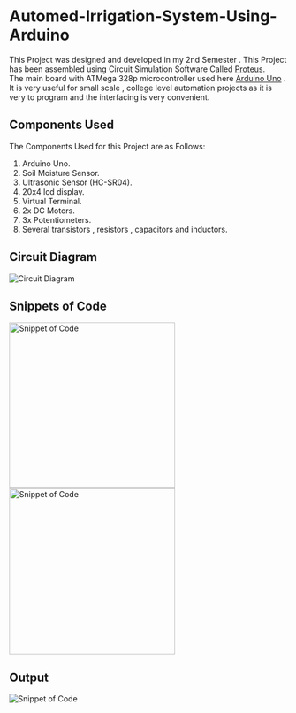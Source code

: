 # Automed-Irrigation-System-Using-Arduino

This Project was designed and developed in my 2nd Semester . This Project has been assembled using Circuit Simulation Software Called [Proteus](https://www.labcenter.com/). <br>
The main board with ATMega 328p microcontroller used here [Arduino Uno](https://www.amazon.com/Arduino-A000066-ARDUINO-UNO-R3/dp/B008GRTSV6) . It is very useful for small scale , college level automation projects as it is very to program and the interfacing is very convenient. 

## Components Used

The Components Used for this Project are as Follows:

1.  Arduino Uno.
2.  Soil Moisture Sensor.
3.  Ultrasonic Sensor (HC-SR04).
4.  20x4 lcd display.
5.  Virtual Terminal. 
6.  2x DC Motors.
7.  3x Potentiometers.
8.  Several transistors , resistors , capacitors and inductors.

## Circuit Diagram

![Circuit Diagram](https://github.com/BhakeSart/Automed-Irrigation-System-Using-Arduino/blob/main/Circuit%20Diagram.jpg "Circuit Diagram")



## Snippets of Code

<img src="https://github.com/BhakeSart/Automed-Irrigation-System-Using-Arduino/blob/main/assets/Screenshot%202022-01-30%20211237.jpg" width=300px alt="Snippet of Code">           <img src="https://github.com/BhakeSart/Automed-Irrigation-System-Using-Arduino/blob/main/assets/Screenshot%202022-01-30%20211253.jpg" width=300px alt="Snippet of Code">

## Output

<img src="https://github.com/BhakeSart/Automed-Irrigation-System-Using-Arduino/blob/main/assets/Output.jpg"  alt="Snippet of Code">  






 

